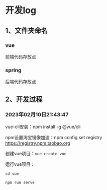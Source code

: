 # 开发log

## 1、文件夹命名

### vue

前端代码存放点

### spring

后端代码存放点

## 2、开发过程

### 2023年02月10日21:43:47

vue-cli安装：npm install -g @vue/cli

npm设置淘宝镜像加速：npm config set registry https://registry.npm.taobao.org

创建vue项目：`vue create vue`

运行vue项目：

```
cd vue

npm run serve
```





